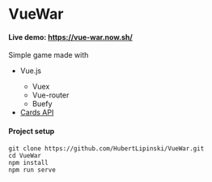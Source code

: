 # VueWar

#### Live demo: https://vue-war.now.sh/

Simple game made with <br/>
<ul>
    <li>Vue.js</li>
    <ul>
        <li>Vuex</li>
        <li>Vue-router</li>
        <li>Buefy</li>
    </ul>
    <li><a href="https://deckofcardsapi.com/">Cards API</a></li>
</ul>

#### Project setup
```
git clone https://github.com/HubertLipinski/VueWar.git
cd VueWar
npm install
npm run serve
```
